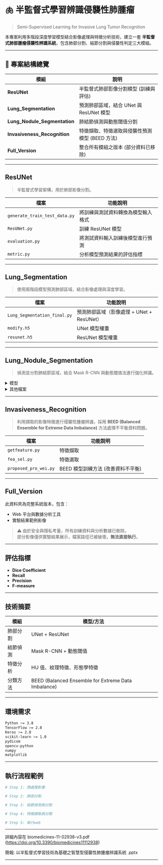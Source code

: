 # 🫁 半監督式學習辨識侵襲性肺腫瘤  
> Semi-Supervised Learning for Invasive Lung Tumor Recognition

本專案利用多階段深度學習模型結合影像處理與特徵分析技術，建立一套 **半監督式肺部腫瘤侵襲性辨識系統**，包含肺部分割、結節分割與侵襲性判定三大模組。  

---

## 📁 專案結構總覽

| 模組 | 說明 |
|------|------|
|  **ResUNet** | 半監督式肺部影像分割模型 (訓練與評估) |
|  **Lung_Segmentation** | 預測肺部區域，結合 UNet 與 ResUNet 模型 |
|  **Lung_Nodule_Segmentation** | 肺結節偵測與動態閾值分割 |
|  **Invasiveness_Recognition** | 特徵擷取、特徵選取與侵襲性預測模型 (BEED 方法) |
|  **Full_Version** | 整合所有模組之版本 (部分資料已移除) |

---

##  ResUNet
> 半監督式學習架構，用於肺部影像分割。

| 檔案 | 功能說明 |
|------|-----------|
| `generate_train_test_data.py` | 將訓練與測試資料轉換為模型輸入格式 |
| `ResUNet.py` | 訓練 ResUNet 模型 |
| `evaluation.py` | 將測試資料輸入訓練後模型進行預測 |
| `metric.py` | 分析模型預測結果的評估指標 |

---

##  Lung_Segmentation
> 使用兩階段模型預測肺部區域，結合影像處理與深度學習。

| 檔案 | 功能說明 |
|------|-----------|
| `Lung_Segmentation_final.py` | 預測肺部區域（影像處理 + UNet + ResUNet） |
| `modify.h5` | UNet 模型權重 |
| `resunet.h5` | ResUNet 模型權重 |

---

##  Lung_Nodule_Segmentation
> 偵測並分割肺結節區域，結合 Mask R-CNN 與動態閾值法進行強化辨識。

<details>
<summary> 模型</summary>

| 檔案 | 功能說明 |
|------|-----------|
| `Mask_rcnn_trained_0711_2.h5` | Mask R-CNN 訓練模型 |
| `model1.pkl` | 多元線性回歸 (MLR) 模型，輸入平均值與起始HU值預測標準差 |

</details>

<details>
<summary> 其他檔案</summary>

| 檔案 | 功能說明 |
|------|-----------|
| `medical_image_preprocessing.py` | 醫學影像讀取與 HU 值轉換等預處理函式 |
| `metric.py` | 評估指標：Dice、Recall、Precision、F-measure |
| `dynamic_thresholding.py` | 產生動態閾值結果與分析 (MLR 預測 std → threshold = average - 2×std) |
| `image_processing.py` | 對動態閾值結果進行影像後處理（侵蝕1次 → 去除非起點區 → 膨脹1次） |
| `maskrcnn/` | Mask R-CNN 所需程式 |
| `Lung_Nodule_Segmentation_final.py` | 結節預測主程式 (整合 Dynamic Thresholding + Mask R-CNN) |

</details>

---

##  Invasiveness_Recognition
> 利用擷取的影像特徵進行侵襲性腫瘤辨識，採用 **BEED (Balanced Ensemble for Extreme Data Imbalance)** 方法處理不平衡資料問題。

| 檔案 | 功能說明 |
|------|-----------|
| `getfeature.py` | 特徵擷取 |
| `fea_sel.py` | 特徵選取 |
| `proposed_pro_wei.py` | BEED 模型訓練方法 (改善資料不平衡) |

---

##  Full_Version

此資料夾為完整系統版本，包含：
- Web 平台與數據分析工具  
- 實驗結果範例影像  

> ⚠️ 由於安全與隱私考量，所有訓練資料與分析數據已刪除。  
> 部分影像僅供實驗結果展示，檔案路徑已被破壞，**無法直接執行**。

---


##  評估指標

- **Dice Coefficient**
- **Recall**
- **Precision**
- **F-measure**

---

##  技術摘要

| 模組 | 模型/方法 |
|------|------------|
| 肺部分割 | UNet + ResUNet |
| 結節偵測 | Mask R-CNN + 動態閾值 |
| 特徵分析 | HU 值、紋理特徵、形態學特徵 |
| 分類方法 | BEED (Balanced Ensemble for Extreme Data Imbalance) |

---

##  環境需求

```bash
Python >= 3.8
TensorFlow >= 2.8
Keras >= 2.8
scikit-learn >= 1.0
pydicom
opencv-python
numpy
matplotlib
```

---

##  執行流程範例

```bash
# Step 1: 預處理影像

# Step 2: 肺部分割

# Step 3: 結節偵測與分割

# Step 4: 特徵擷取與分類

# Step 5: 執行web
```

---
詳細內容在 biomedicines-11-02938-v3.pdf (https://doi.org/10.3390/biomedicines11112938)

簡報: 以半監督式學習技術為基礎之智慧型侵襲性肺腫瘤辨識系統 .pptx

---
